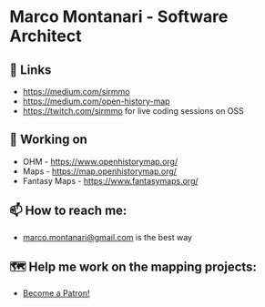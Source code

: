 # Marco Montanari - Software Architect

## 🔗 Links
- https://medium.com/sirmmo
- https://medium.com/open-history-map
- https://twitch.com/sirmmo for live coding sessions on OSS 

## 🔭 Working on
- OHM - https://www.openhistorymap.org/  
- Maps - https://map.openhistorymap.org/
- Fantasy Maps - https://www.fantasymaps.org/

## 📫 How to reach me: 
- marco.montanari@gmail.com is the best way

## 🗺 Help me work on the mapping projects:
- [Become a Patron!](https://www.patreon.com/bePatron?u=3201020)

